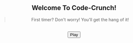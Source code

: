 <style>
#greet-text{
    text-align: center;
}

.play-container{
    text-align: center;
}

.greet-container{
    text-align: center;
}

#play-button{
    display: block;
    margin: auto;
}

#close-game{
    display: none;
    margin: auto;
    background-color: rgb(223, 109, 109);
}

#game-container{
    position: relative !important;
    --bg-color: #90fff0 !important;
    --bg-color-light: #ff00c8; 
    background: linear-gradient(-45deg, var(--bg-color), var(--bg-color-light), var(--bg-color), var(--bg-color-light));
    background-size: 1200% 1200% !important;
    animation: gradient 7s ease infinite !important;
    text-align: center;
    width: 480px;
    height: 480px;
    border-radius: 20px;
    margin: auto;
    display: none;
}
#timer-container{
  display: none;
}
#bar{
  margin-top: 40px;
  font-family: 'Fira Mono', monospace !important;
  border-collapse: collapse;
  width: 100%;
  border-radius: 0.75em;
  box-shadow: 0 0 0.5em #175178;
  padding: 10px 10px;
}
.bar-1 {
  margin-left: 10px;
  width: 150px;
  height: 80px;
  border-radius: 40px;
  background-color: #90fff0;
  color: #000000;
  border: #ffffff;
}
.bar-2{
  width: 150px;
  text-align: center;
  height: 120px;
  margin-left: 20px;
  border-radius: 40px;
  background-color: #ff00c8;
  color: #000000;
  border: #ffffff;
}
#game {
  justify-self: center;
  display: grid;
  grid-template-columns: repeat(4, 1fr);
  grid-template-rows: repeat(4, 1fr);
  width: 450px;
  height: 450px;  
}
.flip-card {
  background-color: transparent;
  width: 100px;
  height: 100px;
  perspective: 1000px;
  margin-top: 0px;
  position: relative;
  text-align: center;
  transition: transform 0.6s;
  transform-style: preserve-3d;
}
.flip-card div {
  display: flex;
  justify-content: center;
  align-items: center;
  position: absolute;
  width: 100%;
  height: 100%;
  backface-visibility: hidden;
}
.flip-card .flip-card-front {
  width: 100px;
  height: 100px;
  background-color: #ff0000;
  border-radius: 20px;
}
.flip-card .flip-card-back {
  width: 100px;
  height: 100px;
  background-color: #f1dd00;
  transform: rotateY(180deg);
  border-radius: 20px;
}
.flip-card.flipped {
  transform: rotateY(180deg);
}
#canvas{
  position: relative;
  display: block;
  padding-top: 22px;
  margin: 21px
}
img {
  width: 50px;
  height: 50px;
}    
.frozen {
  pointer-events: none;
  opacity: 1;
}
.frozen-text {
  display: none;
  position: absolute;
  top: 50%;
  left: 50%;
  transform: translate(-50%, -50%);
  font-size: 36px;
  font-weight: bold;
  font-family: "Lucida Console", "Monaco", monospace;
  color: #ff9304;
  text-align: center;
}
.frozen .frozen-text {
  display: block;
}
#popup-image {
  position: absolute;
  display: none;
  top: 45%;
  left: 50%;
  transform: translate(-50%, -50%);
  width: 400px;
  height: 300px;
}
.progressbar {
  width: 200px;
  border: solid 1px #ffffff;
  border-radius: 6px;
}
.progressbar .inner {
  height: 15px;
  animation: progressbar-countdown;
  animation-duration: 40s;
  animation-iteration-count: 1;
  animation-fill-mode: forwards;
  animation-play-state: paused;
  animation-timing-function: linear;
  border-radius: 6px;
}
@keyframes progressbar-countdown {
  0% {
    width: 100%;
    background: #1aff00;
  }
  100% {
    width: 0%;
    background: #F00;
  }
}
#highscores{
  font-family: 'Fira Mono', monospace !important;
  border-collapse: collapse;
  width: 100%;
  border-radius: 0.75em;
  box-shadow: 0 0 0.5em #175178;
  padding: 10px 10px;
  display: table;
}         
</style>

<div class="greet-container">
  <h2>Welcome To Code-Crunch!</h2>
  <blockquote id = "greet-text">First timer? Don't worry! You'll get the hang of it!</blockquote>
</div>
<br>
<div class="play-container">
  <button type="button" id="play-button">Play</button>
  <button type="button" id="close-game">Close</button>
  <div id="timer-container">
    <div id = "timer">
      <table id="bar">
        <tr>
          <th><button type="button" class="bar-1"><span id="match-count">Score</span></button></th>
          <th><button type="button" class="bar-2"></button></th>
          <th><div id='progressbar'></div></th>
        </tr>
      </table>
    </div>
  </div>
  <br>
  <div id="game-container">
      <section id="canvas" class="hidden">
      <div id='progressbar'></div>
      <div id="game">
      </div>
      <img id="popup-image" src="{{site.baseurl}}/images/m.png">
    </section>
  </div>
  <br>
</div>
<script>
const gameDiv = document.getElementById('game');

for (let i = 1; i <= 16; i++) {
  const flipCardDiv = document.createElement('div');
  flipCardDiv.id = 'flip-card-' + i;
  flipCardDiv.classList.add('flip-card');
  flipCardDiv.innerHTML = `
    <div class="flip-card-front"></div>
    <div class="flip-card-back"></div>
  `;
  gameDiv.appendChild(flipCardDiv);
}

var playButton = document.querySelector("#play-button");
var canvas = document.querySelector("#canvas");
var flipCardElements = document.querySelectorAll(".flip-card");
var cardSides = document.querySelectorAll(".flip-card .flip-card-back");
var replay = document.querySelector("#close-game");
var matchCountDisplay = document.querySelector("#match-count");
var totalCards = flipCardElements.length;
var playbutton = document.getElementById("play-button");
var closegame = document.getElementById("close-game");
var matchCounter = 0; 
var flippedCards = [];
var matchedCards = [];
var locked = false;
var flipTimeout = 700;
var url = "{{site.baseurl}}/images/";
var possibleCardSides = [url + "bug.png", 
                        url + "c.png", 
                        url + "ch.png", 
                        url + "d.png", 
                        url + "e.png", 
                        url + "g.png", 
                        url + "s.png", 
                        url + "sc.png", 
                        url + "bug.png", 
                        url + "c.png", 
                        url + "ch.png", 
                        url + "d.png", 
                        url + "e.png", 
                        url + "g.png", 
                        url + "s.png", 
                        url + "sc.png"];

playbutton.onclick = function() {
  document.getElementById("game-container").style.display = "block";
  document.getElementById("timer-container").style.display = "block";
  document.getElementById("play-button").style.display = "none";
  document.getElementById("close-game").style.display = "block";
}
closegame.onclick = function() {
  document.getElementById("game-container").style.display = "none";
  document.getElementById("timer-container").style.display = "none";
  document.getElementById("play-button").style.display = "block";
  document.getElementById("close-game").style.display = "none";
}
                        
function getRandomIndex(length) {
  return Math.floor(Math.random() * length);
}

function getRandomSide(randomIndex) {
  var side;
  randomIndex = getRandomIndex(possibleCardSides.length);
  side = possibleCardSides[randomIndex];
  possibleCardSides.splice(randomIndex, 1);
  return side;
}

function assignCardSides(cardSides) {
  for (var i = 0; i < 16; i++) {
    cardSides[i].innerHTML = '<img src="' + getRandomSide() + '">';
  }
  possibleCardSides = [url + "bug.png", 
                      url + "c.png", 
                      url + "ch.png", 
                      url + "d.png", 
                      url + "e.png", 
                      url + "g.png", 
                      url + "s.png", 
                      url + "sc.png", 
                      url + "bug.png", 
                      url + "c.png", 
                      url + "ch.png", 
                      url + "d.png", 
                      url + "e.png", 
                      url + "g.png", 
                      url + "s.png", 
                      url + "sc.png"];
}

function unFlipped(card) {
  return !card.classList.contains("flipped");
}

function areMatching(flippedCards) {
  return (flippedCards[0].html() === flippedCards[1].html());
}

function hideCards(flippedCards) {
  setTimeout(function() {
    flippedCards[0].classList.remove("flipped");
    flippedCards[1].classList.remove("flipped");
    locked = false;
  }, flipTimeout);
}

function reset(cardSides, flipCardElements) {
  assignCardSides(cardSides);
  matchedCards = [];
  for (var i = 0; i < flipCardElements.length; i++) {
    flipCardElements[i].classList.remove("flipped");
  }
}

assignCardSides(cardSides);

playButton.addEventListener("click", function() {
  canvas.classList.remove("hidden");
});

canvas.addEventListener("click", function(event) {
  if (event.target != this || locked) return true;
  var card = event.target.closest(".flip-card");
  if (unFlipped(card)) {
    card.classList.add("flipped");
    flippedCards.push(card);
  }
  if (flippedCards.length === 2) {
    if (areMatching(flippedCards)) {
      matchCountDisplay.textContent = ++matchCounter;
      matchedCards.push(...flippedCards);
    } else {
      locked = true;
      hideCards(flippedCards);
    }
    flippedCards = [];
  }
});

function createProgressbar(id, duration, callback) {
  const pb = document.getElementById(id);
  pb.className = 'progressbar';
  const pbi = document.createElement('div');
  pbi.className = 'inner';
  pbi.style.animationDuration = duration;
  if (typeof(callback) === 'function')
    pbi.addEventListener('animationend', callback);
  pb.appendChild(pbi);
  pbi.style.animationPlayState = 'running';
}

addEventListener("load", function() {
  createProgressbar("progressbar", "15s", function() {
    const c = document.getElementById("game-container");
    c.classList.add("frozen");
    document.querySelector("#popup-image").style.display = "block";
  });
});

replay.addEventListener("click", function() {
  const c = document.getElementById("game-container");
  reset(cardSides, flipCardElements);
  matchCounter = 0;
  matchCountDisplay.textContent = matchCounter;
  c.classList.remove("frozen");
  document.querySelector("#popup-image").style.display = "none";
});
</script>